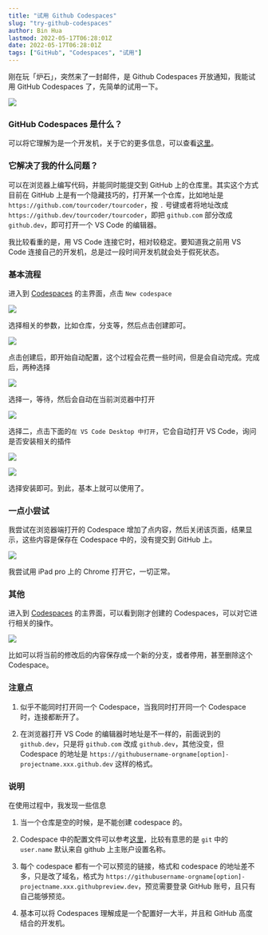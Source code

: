 ```yaml
---
title: "试用 Github Codespaces"
slug: "try-github-codespaces"
author: Bin Hua
lastmod: 2022-05-17T06:28:01Z
date: 2022-05-17T06:28:01Z
tags: ["GitHub", "Codespaces", "试用"]
---
```


刚在玩「炉石」，突然来了一封邮件，是 Github Codespaces 开放通知，我能试用 GitHub Codespaces 了，先简单的试用一下。

![](/imgs/try-github-codespaces-001.jpg)

### GitHub Codespaces 是什么？

可以将它理解为是一个开发机，关于它的更多信息，可以查看[这里](https://docs.github.com/en/codespaces)。

### 它解决了我的什么问题？

可以在浏览器上编写代码，并能同时能提交到 GitHub 上的仓库里。其实这个方式目前在 GitHub 上是有一个隐藏技巧的，打开某一个仓库，比如地址是 `https://github.com/tourcoder/tourcoder`，按 `.` 号键或者将地址改成 `https://github.dev/tourcoder/tourcoder`，即把 `github.com` 部分改成 `github.dev`，即可打开一个 VS Code 的编辑器。

我比较看重的是，用 VS Code 连接它时，相对较稳定。要知道我之前用 VS Code 连接自己的开发机，总是过一段时间开发机就会处于假死状态。

### 基本流程

进入到 [Codespaces](https://github.com/codespaces) 的主界面，点击 `New codespace`

![](/imgs/try-github-codespaces-002.jpg)

选择相关的参数，比如仓库，分支等，然后点击创建即可。

![](/imgs/try-github-codespaces-003.jpg)

点击创建后，即开始自动配置，这个过程会花费一些时间，但是会自动完成。完成后，两种选择

![](/imgs/try-github-codespaces-004.jpg)

选择一，等待，然后会自动在当前浏览器中打开

![](/imgs/try-github-codespaces-005.jpg)

选择二，点击下面的`在 VS Code Desktop 中打开`，它会自动打开 VS Code，询问是否安装相关的插件

![](/imgs/try-github-codespaces-006.jpg)

![](/imgs/try-github-codespaces-007.jpg)

选择安装即可。到此，基本上就可以使用了。

### 一点小尝试

我尝试在浏览器端打开的 Codespace 增加了点内容，然后关闭该页面，结果显示，这些内容是保存在 Codespace 中的，没有提交到 GitHub 上。

![](/imgs/try-github-codespaces-008.jpg)

我尝试用 iPad pro 上的 Chrome 打开它，一切正常。

### 其他

进入到 [Codespaces](https://github.com/codespaces) 的主界面，可以看到刚才创建的 Codespaces，可以对它进行相关的操作。

![](/imgs/try-github-codespaces-009.jpg)

比如可以将当前的修改后的内容保存成一个新的分支，或者停用，甚至删除这个 Codespace。

### 注意点

1. 似乎不能同时打开同一个 Codespace，当我同时打开同一个 Codespace 时，连接都断开了。

2. 在浏览器打开 VS Code 的编辑器时地址是不一样的，前面说到的 `github.dev`，只是将 `github.com` 改成 `github.dev`，其他没变，但 Codespace 的地址是 `https://githubusername-orgname[option]-projectname.xxx.github.dev` 这样的格式。

### 说明

在使用过程中，我发现一些信息

1. 当一个仓库是空的时候，是不能创建 codespace 的。

2. Codespace 中的配置文件可以参考[这里](https://docs.github.com/cn/codespaces/setting-up-your-project-for-codespaces/introduction-to-dev-containers)，比较有意思的是 `git` 中的 `user.name` 默认来自 github 上主账户设置名称。

3. 每个 codespace 都有一个可以预览的链接，格式和 codespace 的地址差不多，只是改了域名，格式为 `https://githubusername-orgname[option]-projectname.xxx.githubpreview.dev`，预览需要登录 GitHub 账号，且只有自己能够预览。

4. 基本可以将 Codespaces 理解成是一个配置好一大半，并且和 GitHub 高度结合的开发机。

